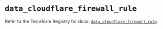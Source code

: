 # `data_cloudflare_firewall_rule`

Refer to the Terraform Registry for docs: [`data_cloudflare_firewall_rule`](https://registry.terraform.io/providers/cloudflare/cloudflare/5.8.4/docs/data-sources/firewall_rule).
